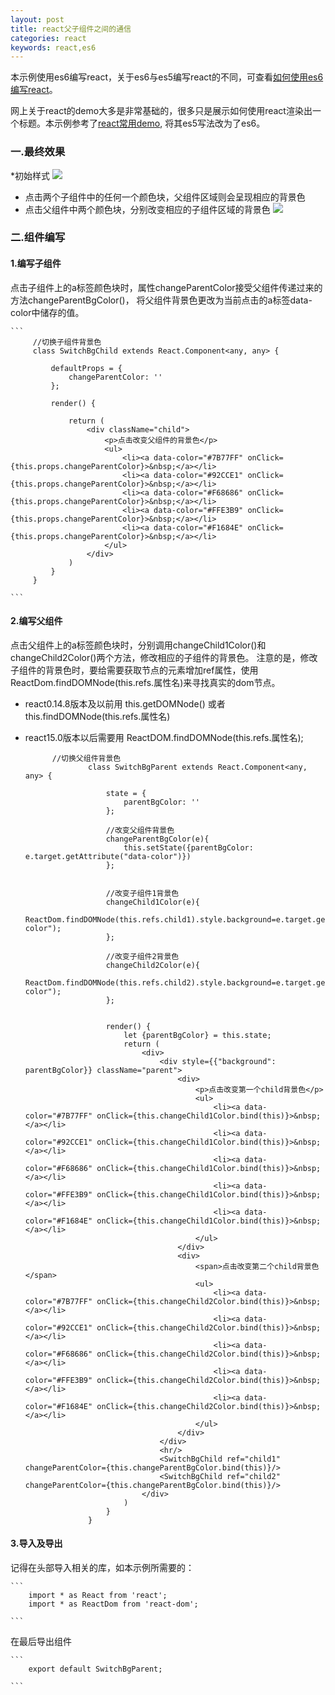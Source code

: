 ```yaml
---
layout: post
title: react父子组件之间的通信
categories: react
keywords: react,es6
---
```



本示例使用es6编写react，关于es6与es5编写react的不同，可查看[如何使用es6编写react](https://babeljs.io/blog/2015/06/07/react-on-es6-plus)。

网上关于react的demo大多是非常基础的，很多只是展示如何使用react渲染出一个标题。本示例参考了[react常用demo](http://blog.csdn.net/iambinger/article/details/51803606),
将其es5写法改为了es6。


### 一.最终效果

*初始样式
![](https://github.com/RaniHu/ranihu.github.io/raw/master/images/20170626react-demo1.png)

* 点击两个子组件中的任何一个颜色块，父组件区域则会呈现相应的背景色
* 点击父组件中两个颜色块，分别改变相应的子组件区域的背景色
![](https://github.com/RaniHu/ranihu.github.io/raw/master/images/20170626react-demo2.png)



     
### 二.组件编写

#### 1.编写子组件
  
  点击子组件上的a标签颜色块时，属性changeParentColor接受父组件传递过来的方法changeParentBgColor()，
  将父组件背景色更改为当前点击的a标签data-color中储存的值。

    ``` 
         //切换子组件背景色
         class SwitchBgChild extends React.Component<any, any> {
         
             defaultProps = {
                 changeParentColor: ''
             };
         
             render() {
         
                 return (
                     <div className="child">
                         <p>点击改变父组件的背景色</p>
                         <ul>
                             <li><a data-color="#7B77FF" onClick={this.props.changeParentColor}>&nbsp;</a></li>
                             <li><a data-color="#92CCE1" onClick={this.props.changeParentColor}>&nbsp;</a></li>
                             <li><a data-color="#F68686" onClick={this.props.changeParentColor}>&nbsp;</a></li>
                             <li><a data-color="#FFE3B9" onClick={this.props.changeParentColor}>&nbsp;</a></li>
                             <li><a data-color="#F1684E" onClick={this.props.changeParentColor}>&nbsp;</a></li>
                         </ul>
                     </div>
                 )
             }
         }
         
    ```
    
#### 2.编写父组件
  
  点击父组件上的a标签颜色块时，分别调用changeChild1Color()和changeChild2Color()两个方法，修改相应的子组件的背景色。
  注意的是，修改子组件的背景色时，要给需要获取节点的元素增加ref属性，使用ReactDom.findDOMNode(this.refs.属性名)来寻找真实的dom节点。
  * react0.14.8版本及以前用 this.getDOMNode() 或者 this.findDOMNode(this.refs.属性名)
  * react15.0版本以后需要用 ReactDOM.findDOMNode(this.refs.属性名);
  
    ``` 
          //切换父组件背景色
                  class SwitchBgParent extends React.Component<any, any> {
                  
                      state = {
                          parentBgColor: ''
                      };
                  
                      //改变父组件背景色
                      changeParentBgColor(e){
                          this.setState({parentBgColor: e.target.getAttribute("data-color")})
                      };
                  
                  
                      //改变子组件1背景色
                      changeChild1Color(e){
                          ReactDom.findDOMNode(this.refs.child1).style.background=e.target.getAttribute("data-color");
                      };
                  
                      //改变子组件2背景色
                      changeChild2Color(e){
                          ReactDom.findDOMNode(this.refs.child2).style.background=e.target.getAttribute("data-color");
                      };
                  
                  
                      render() {
                          let {parentBgColor} = this.state;
                          return (
                              <div>
                                  <div style={{"background": parentBgColor}} className="parent">
                                      <div>
                                          <p>点击改变第一个child背景色</p>
                                          <ul>
                                              <li><a data-color="#7B77FF" onClick={this.changeChild1Color.bind(this)}>&nbsp;</a></li>
                                              <li><a data-color="#92CCE1" onClick={this.changeChild1Color.bind(this)}>&nbsp;</a></li>
                                              <li><a data-color="#F68686" onClick={this.changeChild1Color.bind(this)}>&nbsp;</a></li>
                                              <li><a data-color="#FFE3B9" onClick={this.changeChild1Color.bind(this)}>&nbsp;</a></li>
                                              <li><a data-color="#F1684E" onClick={this.changeChild1Color.bind(this)}>&nbsp;</a></li>
                                          </ul>
                                      </div>
                                      <div>
                                          <span>点击改变第二个child背景色</span>
                                          <ul>
                                              <li><a data-color="#7B77FF" onClick={this.changeChild2Color.bind(this)}>&nbsp;</a></li>
                                              <li><a data-color="#92CCE1" onClick={this.changeChild2Color.bind(this)}>&nbsp;</a></li>
                                              <li><a data-color="#F68686" onClick={this.changeChild2Color.bind(this)}>&nbsp;</a></li>
                                              <li><a data-color="#FFE3B9" onClick={this.changeChild2Color.bind(this)}>&nbsp;</a></li>
                                              <li><a data-color="#F1684E" onClick={this.changeChild2Color.bind(this)}>&nbsp;</a></li>
                                          </ul>
                                      </div>
                                  </div>
                                  <hr/>
                                  <SwitchBgChild ref="child1" changeParentColor={this.changeParentBgColor.bind(this)}/>
                                  <SwitchBgChild ref="child2" changeParentColor={this.changeParentBgColor.bind(this)}/>
                              </div>
                          )
                      }
                  }

    ```
    
#### 3.导入及导出

记得在头部导入相关的库，如本示例所需要的：

    ```
        import * as React from 'react';
        import * as ReactDom from 'react-dom';
    
    ```
    
在最后导出组件
      
    ```
        export default SwitchBgParent;
          
    ```




    
   
